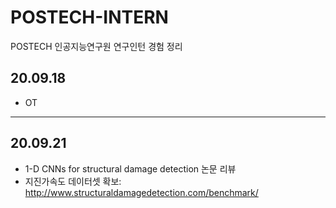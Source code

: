 # POSTECH-INTERN
POSTECH 인공지능연구원 연구인턴 경험 정리

## 20.09.18
- OT
---
## 20.09.21
- 1-D CNNs for structural damage detection 논문 리뷰
- 지진가속도 데이터셋 확보: <http://www.structuraldamagedetection.com/benchmark/>